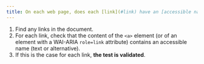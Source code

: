 ```yaml
---
title: On each web page, does each [link](#link) have an [accessible name](#title-or-accessible-name-of-link) between `<a>` and `</a>`?
---
```


1. Find any links in the document.
2. For each link, check that the content of the `<a>` element (or of an element with a WAI-ARIA `role=link` attribute) contains an accessible name (text or alternative).
3. If this is the case for each link, **the test is validated**.
